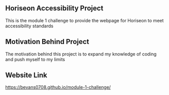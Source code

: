 ## Horiseon Accessibility Project
This is the module 1 challenge to provide the webpage for Horiseon to meet accessibility standards

## Motivation Behind Project
The motivation behind this project is to expand my knowledge of coding and push myself to my limits

## Website Link
https://bevans0708.github.io/module-1-challenge/
